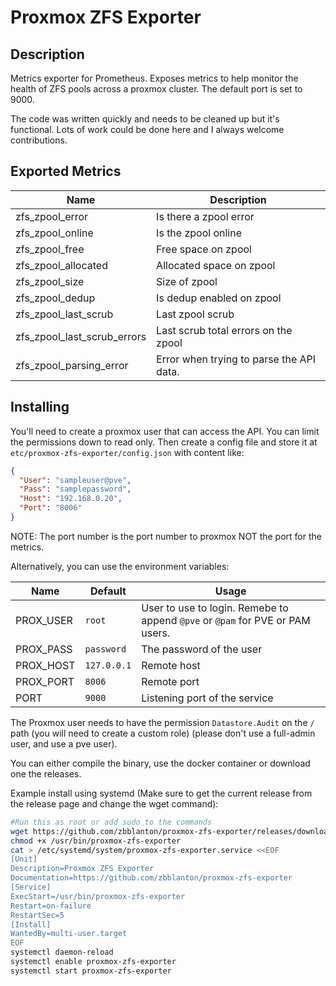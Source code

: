 # Proxmox ZFS Exporter

## Description

Metrics exporter for Prometheus. Exposes metrics to help monitor the health of ZFS pools across a proxmox cluster. The default port is set to 9000.

The code was written quickly and needs to be cleaned up but it's functional. Lots of work could be done here and I always welcome contributions.

## Exported Metrics
| Name  | Description |
| ------------- | ------------- |
| zfs_zpool_error | Is there a zpool error |
| zfs_zpool_online | Is the zpool online |
| zfs_zpool_free | Free space on zpool |
| zfs_zpool_allocated | Allocated space on zpool |
| zfs_zpool_size | Size of zpool |
| zfs_zpool_dedup | Is dedup enabled on zpool |
| zfs_zpool_last_scrub | Last zpool scrub |
| zfs_zpool_last_scrub_errors |Last scrub total errors on the zpool |
| zfs_zpool_parsing_error | Error when trying to parse the API data. |

## Installing

You'll need to create a proxmox user that can access the API. You can limit the permissions down to read only. Then create a config file and store it at `etc/proxmox-zfs-exporter/config.json` with content like:

``` json
{
  "User": "sampleuser@pve",
  "Pass": "samplepassword",
  "Host": "192.168.0.20",
  "Port": "8006"
}
```

NOTE: The port number is the port number to proxmox NOT the port for the metrics.

Alternatively, you can use the environment variables:  

|Name      | Default   | Usage |
|----------|-----------|-------|
|PROX_USER | `root`      | User to use to login. Remebe to append `@pve` or `@pam` for PVE or PAM users. |
|PROX_PASS | `password`  | The password of the user |
|PROX_HOST | `127.0.0.1` | Remote host |
|PROX_PORT | `8006`      | Remote port |
|PORT      | `9000`      | Listening port of the service |

The Proxmox user needs to have the permission `Datastore.Audit` on the `/` path (you will need to create a custom role) (please don't use a full-admin user, and use a pve user).  

You can either compile the binary, use the docker container or download one the releases.

Example install using systemd (Make sure to get the current release from the release page and change the wget command):

``` bash
#Run this as root or add sudo to the commands
wget https://github.com/zbblanton/proxmox-zfs-exporter/releases/download/v0.1.1/proxmox-zfs-exporter -O /usr/bin/proxmox-zfs-exporter
chmod +x /usr/bin/proxmox-zfs-exporter
cat > /etc/systemd/system/proxmox-zfs-exporter.service <<EOF
[Unit]
Description=Proxmox ZFS Exporter
Documentation=https://github.com/zbblanton/proxmox-zfs-exporter
[Service]
ExecStart=/usr/bin/proxmox-zfs-exporter
Restart=on-failure
RestartSec=5
[Install]
WantedBy=multi-user.target
EOF
systemctl daemon-reload
systemctl enable proxmox-zfs-exporter
systemctl start proxmox-zfs-exporter
```
